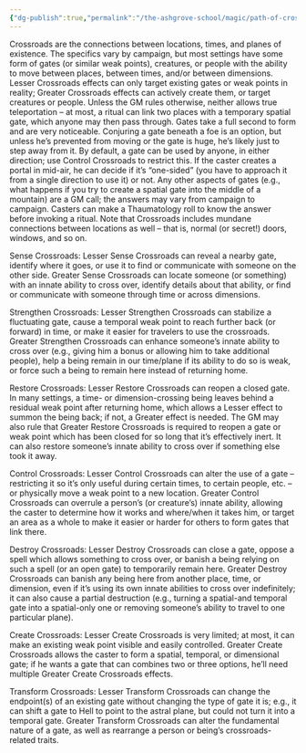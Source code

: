 ```yaml
---
{"dg-publish":true,"permalink":"/the-ashgrove-school/magic/path-of-crossroads/"}
---
```


Crossroads are the connections between locations, times, and planes of existence. The specifics vary by campaign, but most settings have some form of gates (or similar weak points), creatures, or people with the ability to move between places, between times, and/or between dimensions. Lesser Crossroads effects can only target existing gates or weak points in reality; Greater Crossroads effects can actively create them, or target creatures or people. Unless the GM rules otherwise, neither allows true teleportation – at most, a ritual can link two places with a temporary spatial gate, which anyone may then pass through. Gates take a full second to form and are very noticeable. Conjuring a gate beneath a foe is an option, but unless he’s prevented from moving or the gate is huge, he’s likely just to step away from it.
By default, a gate can be used by anyone, in either direction; use Control Crossroads to restrict this. If the caster creates a portal in mid-air, he can decide if it’s “one-sided” (you have to approach it from a single direction to use it) or not. Any other aspects of gates (e.g., what happens if you try to create a spatial gate into the middle of a mountain) are a GM call; the answers may vary from campaign to campaign. Casters can make a Thaumatology roll to know the answer before invoking a ritual.
Note that Crossroads includes mundane connections between locations as well – that is, normal (or secret!) doors, windows, and so on.

Sense Crossroads: Lesser Sense Crossroads can reveal a nearby gate, identify where it goes, or use it to find or communicate with someone on the other side. Greater Sense Crossroads can locate someone (or something) with an innate ability to cross over, identify details about that ability, or find or communicate with someone through time or across dimensions.

Strengthen Crossroads: Lesser Strengthen Crossroads can stabilize a fluctuating gate, cause a temporal weak point to reach further back (or forward) in time, or make it easier for travelers to use the crossroads. Greater Strengthen Crossroads can enhance someone’s innate ability to cross over (e.g., giving him a bonus or allowing him to take additional people), help a being remain in our time/plane if its ability to do so is weak, or force such a being to remain here instead of returning home.

Restore Crossroads: Lesser Restore Crossroads can reopen a closed gate. In many settings, a time- or dimension-crossing being leaves behind a residual weak point after returning home, which allows a Lesser effect to summon the being back; if not, a Greater effect is needed. The GM may also rule that Greater Restore Crossroads is required to reopen a gate or weak point which has been closed for so long that it’s effectively inert. It can also restore someone’s innate ability to cross over if something else took it away.

Control Crossroads: Lesser Control Crossroads can alter the use of a gate – restricting it so it’s only useful during certain times, to certain people, etc. – or physically move a weak point to a new location. Greater Control Crossroads can overrule a person’s (or creature’s) innate ability, allowing the caster to determine how it works and where/when it takes him, or target an area as a whole to make it easier or harder for others to form gates that link there.

Destroy Crossroads: Lesser Destroy Crossroads can close a gate, oppose a spell which allows something to cross over, or banish a being relying on such a spell (or an open gate) to temporarily remain here. Greater Destroy Crossroads can banish any being here from another place, time, or dimension, even if it’s using its own innate abilities to cross over indefinitely; it can also cause a partial destruction (e.g., turning a spatial-and temporal gate into a spatial-only one or removing someone’s ability to travel to one particular plane).

Create Crossroads: Lesser Create Crossroads is very limited; at most, it can make an existing weak point visible and easily controlled. Greater Create Crossroads allows the caster to form a spatial, temporal, or dimensional gate; if he wants a gate that can combines two or three options, he’ll need multiple Greater Create Crossroads effects.

Transform Crossroads: Lesser Transform Crossroads can change the endpoint(s) of an existing gate without changing the type of gate it is; e.g., it can shift a gate to Hell to point to the astral plane, but could not turn it into a temporal gate. Greater Transform Crossroads can alter the fundamental nature of a gate, as well as rearrange a person or being’s crossroads-related traits.
